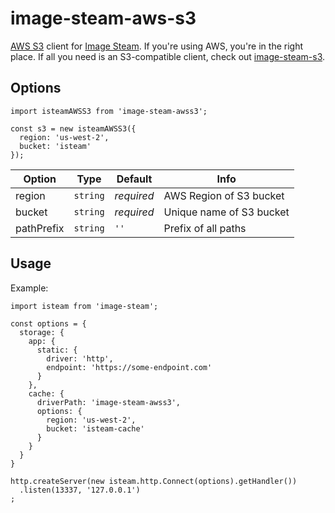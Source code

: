 # image-steam-aws-s3
[AWS S3](https://www.npmjs.com/package/aws-sdk) client for
[Image Steam](https://github.com/asilvas/node-image-steam).
If you're using AWS, you're in the right place. If all you need
is an S3-compatible client, check out [image-steam-s3](https://github.com/asilvas/image-steam-s3).


## Options

```ecmascript 6
import isteamAWSS3 from 'image-steam-awss3';

const s3 = new isteamAWSS3({
  region: 'us-west-2',
  bucket: 'isteam'
});
```

| Option | Type | Default | Info |
| --- | --- | --- | --- |
| region | `string` | *required* | AWS Region of S3 bucket |
| bucket | `string` | *required* | Unique name of S3 bucket |
| pathPrefix | `string` | `''` | Prefix of all paths |


## Usage

Example:

```ecmascript 6
import isteam from 'image-steam';

const options = {
  storage: {
    app: {
      static: {
        driver: 'http',
        endpoint: 'https://some-endpoint.com'
      }
    },
    cache: {
      driverPath: 'image-steam-awss3',
      options: {
        region: 'us-west-2',
        bucket: 'isteam-cache'
      }
    }
  }
}

http.createServer(new isteam.http.Connect(options).getHandler())
  .listen(13337, '127.0.0.1')
;
```

